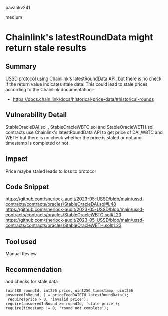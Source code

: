 pavankv241

medium

# Chainlink's latestRoundData might return stale results

## Summary
USSD protocol using Chainlink's latestRoundData API, but there is no check if the return value indicates stale data. This could lead to stale prices according to the Chainlink documentation:-
- https://docs.chain.link/docs/historical-price-data/#historical-rounds

## Vulnerability Detail
StableOracleDAI.sol , StableOracleWBTC.sol and StableOracleWETH.sol  contracts use Chainlink's latestRoundData API to get price of DAI,WBTC and WETH but there is no check whether the price is staled or not and timestamp is completed or not . 


## Impact
Price maybe staled leads to loss to protocol

## Code Snippet
https://github.com/sherlock-audit/2023-05-USSD/blob/main/ussd-contracts/contracts/oracles/StableOracleDAI.sol#L48
https://github.com/sherlock-audit/2023-05-USSD/blob/main/ussd-contracts/contracts/oracles/StableOracleWBTC.sol#L23
https://github.com/sherlock-audit/2023-05-USSD/blob/main/ussd-contracts/contracts/oracles/StableOracleWETH.sol#L23

## Tool used
Manual Review

## Recommendation
add checks for stale data
```solidity
(uint80 roundId, int256 price, uint256 timestamp, uint256 answeredInRound, ) = priceFeedDAIETH.latestRoundData();
 require(price > 0, 'invalid price');
require(answeredInRound >= roundId, 'stale price');
require(timestamp != 0, 'round not complete');
```

